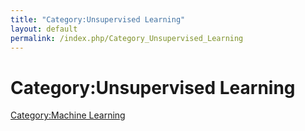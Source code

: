 ```yaml
---
title: "Category:Unsupervised Learning"
layout: default
permalink: /index.php/Category_Unsupervised_Learning
---
```


# Category:Unsupervised Learning

[Category:Machine Learning](Category_Machine_Learning)
